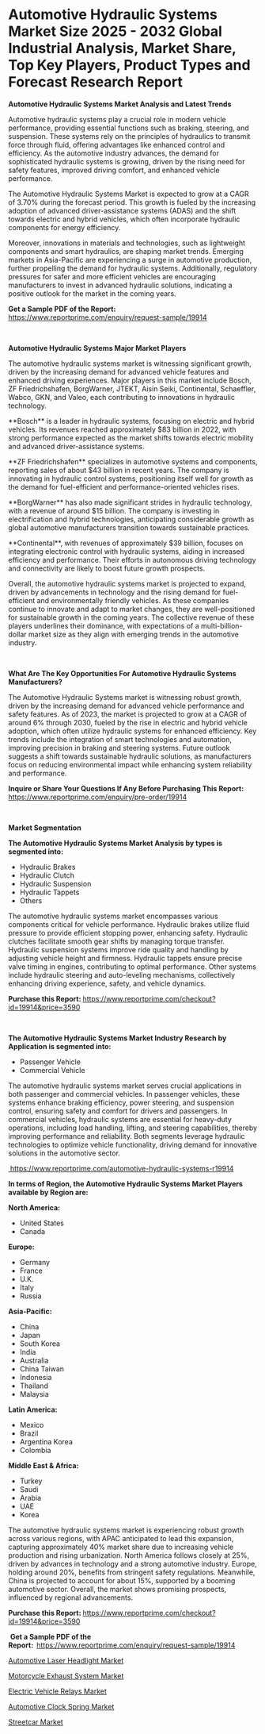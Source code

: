 <p><h1>Automotive Hydraulic Systems Market Size 2025 - 2032 Global Industrial Analysis, Market Share, Top Key Players, Product Types and Forecast Research Report</h1></p><p><strong>Automotive Hydraulic Systems Market Analysis and Latest Trends</strong></p>
<p><p>Automotive hydraulic systems play a crucial role in modern vehicle performance, providing essential functions such as braking, steering, and suspension. These systems rely on the principles of hydraulics to transmit force through fluid, offering advantages like enhanced control and efficiency. As the automotive industry advances, the demand for sophisticated hydraulic systems is growing, driven by the rising need for safety features, improved driving comfort, and enhanced vehicle performance.</p><p>The Automotive Hydraulic Systems Market is expected to grow at a CAGR of 3.70% during the forecast period. This growth is fueled by the increasing adoption of advanced driver-assistance systems (ADAS) and the shift towards electric and hybrid vehicles, which often incorporate hydraulic components for energy efficiency. </p><p>Moreover, innovations in materials and technologies, such as lightweight components and smart hydraulics, are shaping market trends. Emerging markets in Asia-Pacific are experiencing a surge in automotive production, further propelling the demand for hydraulic systems. Additionally, regulatory pressures for safer and more efficient vehicles are encouraging manufacturers to invest in advanced hydraulic solutions, indicating a positive outlook for the market in the coming years.</p></p>
<p><strong>Get a Sample PDF of the Report:&nbsp;</strong> <a href="https://www.reportprime.com/enquiry/request-sample/19914?utm_campaign=1159&utm_medium=2&utm_source=Github&utm_content=ia&utm_term=17032025&utm_id=automotive-hydraulic-systems">https://www.reportprime.com/enquiry/request-sample/19914</a></p>
<p>&nbsp;</p>
<p><strong>Automotive Hydraulic Systems Major Market Players</strong></p>
<p><p>The automotive hydraulic systems market is witnessing significant growth, driven by the increasing demand for advanced vehicle features and enhanced driving experiences. Major players in this market include Bosch, ZF Friedrichshafen, BorgWarner, JTEKT, Aisin Seiki, Continental, Schaeffler, Wabco, GKN, and Valeo, each contributing to innovations in hydraulic technology.</p><p>**Bosch** is a leader in hydraulic systems, focusing on electric and hybrid vehicles. Its revenues reached approximately $83 billion in 2022, with strong performance expected as the market shifts towards electric mobility and advanced driver-assistance systems.</p><p>**ZF Friedrichshafen** specializes in automotive systems and components, reporting sales of about $43 billion in recent years. The company is innovating in hydraulic control systems, positioning itself well for growth as the demand for fuel-efficient and performance-oriented vehicles rises.</p><p>**BorgWarner** has also made significant strides in hydraulic technology, with a revenue of around $15 billion. The company is investing in electrification and hybrid technologies, anticipating considerable growth as global automotive manufacturers transition towards sustainable practices.</p><p>**Continental**, with revenues of approximately $39 billion, focuses on integrating electronic control with hydraulic systems, aiding in increased efficiency and performance. Their efforts in autonomous driving technology and connectivity are likely to boost future growth prospects.</p><p>Overall, the automotive hydraulic systems market is projected to expand, driven by advancements in technology and the rising demand for fuel-efficient and environmentally friendly vehicles. As these companies continue to innovate and adapt to market changes, they are well-positioned for sustainable growth in the coming years. The collective revenue of these players underlines their dominance, with expectations of a multi-billion-dollar market size as they align with emerging trends in the automotive industry.</p></p>
<p>&nbsp;</p>
<p><strong>What Are The Key Opportunities For Automotive Hydraulic Systems Manufacturers?</strong></p>
<p><p>The Automotive Hydraulic Systems market is witnessing robust growth, driven by the increasing demand for advanced vehicle performance and safety features. As of 2023, the market is projected to grow at a CAGR of around 6% through 2030, fueled by the rise in electric and hybrid vehicle adoption, which often utilize hydraulic systems for enhanced efficiency. Key trends include the integration of smart technologies and automation, improving precision in braking and steering systems. Future outlook suggests a shift towards sustainable hydraulic solutions, as manufacturers focus on reducing environmental impact while enhancing system reliability and performance.</p></p>
<p><strong>Inquire or Share Your Questions If Any Before Purchasing This Report:</strong> <a href="https://www.reportprime.com/enquiry/pre-order/19914?utm_campaign=1159&utm_medium=2&utm_source=Github&utm_content=ia&utm_term=17032025&utm_id=automotive-hydraulic-systems">https://www.reportprime.com/enquiry/pre-order/19914</a></p>
<p>&nbsp;</p>
<p><strong>Market Segmentation</strong></p>
<p><strong>The Automotive Hydraulic Systems Market Analysis by types is segmented into:</strong></p>
<p><ul><li>Hydraulic Brakes</li><li>Hydraulic Clutch</li><li>Hydraulic Suspension</li><li>Hydraulic Tappets</li><li>Others</li></ul></p>
<p><p>The automotive hydraulic systems market encompasses various components critical for vehicle performance. Hydraulic brakes utilize fluid pressure to provide efficient stopping power, enhancing safety. Hydraulic clutches facilitate smooth gear shifts by managing torque transfer. Hydraulic suspension systems improve ride quality and handling by adjusting vehicle height and firmness. Hydraulic tappets ensure precise valve timing in engines, contributing to optimal performance. Other systems include hydraulic steering and auto-leveling mechanisms, collectively enhancing driving experience, safety, and vehicle dynamics.</p></p>
<p><strong>Purchase this Report:&nbsp;</strong><a href="https://www.reportprime.com/checkout?id=19914&price=3590&utm_campaign=1159&utm_medium=2&utm_source=Github&utm_content=ia&utm_term=17032025&utm_id=automotive-hydraulic-systems">https://www.reportprime.com/checkout?id=19914&price=3590</a></p>
<p>&nbsp;</p>
<p><strong>The Automotive Hydraulic Systems Market Industry Research by Application is segmented into:</strong></p>
<p><ul><li>Passenger Vehicle</li><li>Commercial Vehicle</li></ul></p>
<p><p>The automotive hydraulic systems market serves crucial applications in both passenger and commercial vehicles. In passenger vehicles, these systems enhance braking efficiency, power steering, and suspension control, ensuring safety and comfort for drivers and passengers. In commercial vehicles, hydraulic systems are essential for heavy-duty operations, including load handling, lifting, and steering capabilities, thereby improving performance and reliability. Both segments leverage hydraulic technologies to optimize vehicle functionality, driving demand for innovative solutions in the automotive sector.</p></p>
<p><a href="https://www.reportprime.com/automotive-hydraulic-systems-r19914?utm_campaign=1159&utm_medium=2&utm_source=Github&utm_content=ia&utm_term=17032025&utm_id=automotive-hydraulic-systems">&nbsp;https://www.reportprime.com/automotive-hydraulic-systems-r19914</a></p>
<p><strong>In terms of Region, the Automotive Hydraulic Systems Market Players available by Region are:</strong></p>
<p>
    <p> <strong> North America: </strong>
        <ul>
            <li>United States</li>
            <li>Canada</li>
        </ul>
        </p> 
    <p> <strong> Europe: </strong>
        <ul>
            <li>Germany</li>
            <li>France</li>
            <li>U.K.</li>
            <li>Italy</li>
            <li>Russia</li>
        </ul>
        </p> 
    <p> <strong> Asia-Pacific: </strong>
        <ul>
            <li>China</li>
            <li>Japan</li>
            <li>South Korea</li>
            <li>India</li>
            <li>Australia</li>
            <li>China Taiwan</li>
            <li>Indonesia</li>
            <li>Thailand</li>
            <li>Malaysia</li>
        </ul>
        </p> 
    <p> <strong> Latin America: </strong>
        <ul>
            <li>Mexico</li>
            <li>Brazil</li>
            <li>Argentina Korea</li>
            <li>Colombia</li>
        </ul>
        </p> 
    <p> <strong> Middle East & Africa: </strong>
        <ul>
            <li>Turkey</li>
            <li>Saudi</li>
            <li>Arabia</li>
            <li>UAE</li>
            <li>Korea</li>
        </ul>
    </p>
    </p>
<p><p>The automotive hydraulic systems market is experiencing robust growth across various regions, with APAC anticipated to lead this expansion, capturing approximately 40% market share due to increasing vehicle production and rising urbanization. North America follows closely at 25%, driven by advances in technology and a strong automotive industry. Europe, holding around 20%, benefits from stringent safety regulations. Meanwhile, China is projected to account for about 15%, supported by a booming automotive sector. Overall, the market shows promising prospects, influenced by regional advancements.</p></p>
<p><strong>Purchase this Report: </strong><a href="https://www.reportprime.com/checkout?id=19914&price=3590&utm_campaign=1159&utm_medium=2&utm_source=Github&utm_content=ia&utm_term=17032025&utm_id=automotive-hydraulic-systems">https://www.reportprime.com/checkout?id=19914&price=3590</a></p>
<p>&nbsp;<strong>Get a Sample PDF of the Report:&nbsp;&nbsp;</strong><a href="https://www.reportprime.com/enquiry/request-sample/19914?utm_campaign=1159&utm_medium=2&utm_source=Github&utm_content=ia&utm_term=17032025&utm_id=automotive-hydraulic-systems">https://www.reportprime.com/enquiry/request-sample/19914</a></p>
<p><strong></strong></p>
<p><p><a href="https://github.com/sivyerloucks/Market-Research-Report-List-1/blob/main/automotive-laser-headlight-market.md?utm_campaign=1159&utm_medium=2&utm_source=Github&utm_content=ia&utm_term=17032025&utm_id=automotive-hydraulic-systems">Automotive Laser Headlight Market</a></p><p><a href="https://github.com/tamerlgwilt/Market-Research-Report-List-1/blob/main/motorcycle-exhaust-system-market.md?utm_campaign=1159&utm_medium=2&utm_source=Github&utm_content=ia&utm_term=17032025&utm_id=automotive-hydraulic-systems">Motorcycle Exhaust System Market</a></p><p><a href="https://github.com/gorbaicodaro/Market-Research-Report-List-1/blob/main/electric-vehicle-relays-market.md?utm_campaign=1159&utm_medium=2&utm_source=Github&utm_content=ia&utm_term=17032025&utm_id=automotive-hydraulic-systems">Electric Vehicle Relays Market</a></p><p><a href="https://github.com/safatabhee/Market-Research-Report-List-1/blob/main/automotive-clock-spring-market.md?utm_campaign=1159&utm_medium=2&utm_source=Github&utm_content=ia&utm_term=17032025&utm_id=automotive-hydraulic-systems">Automotive Clock Spring Market</a></p><p><a href="https://github.com/rwanjamiul/Market-Research-Report-List-1/blob/main/streetcar-market.md?utm_campaign=1159&utm_medium=2&utm_source=Github&utm_content=ia&utm_term=17032025&utm_id=automotive-hydraulic-systems">Streetcar Market</a></p></p>